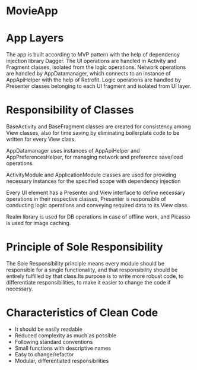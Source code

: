 # MovieApp

# App Layers
The app is built according to MVP pattern with the help of dependency injection library Dagger.
The UI operations are handled in Activity and Fragment classes, isolated from the logic operations.
Network operations are handled by AppDatamanager, which connects to an instance of AppApiHelper with the help of Retrofit.
Logic operations are handled by Presenter classes belonging to each UI fragment and isolated from UI layer.

# Responsibility of Classes
BaseActivity and BaseFragment classes are created for consistency among View classes, also for time saving by eliminating
boilerplate code to be written for every View class.

AppDatamanager uses instances of AppApiHelper and AppPreferencesHelper, for managing network and preference save/load operations.

ActivityModule and ApplicationModule classes are used for providing necessary instances for the specified scope with dependency injection

Every UI element has a Presenter and View interface to define necessary operations in their respective classes, Presenter is responsible of
conducting logic operations and conveying required data to its View class.

Realm library is used for DB operations in case of offline work, and Picasso is used for image caching.

# Principle of Sole Responsibility
The Sole Responsibility principle means every module should be responsible for a single functionality, and that responsibility should
be entirely fulfilled by that class.Its purpose is to write more robust code, to differentiate responsibilities, to make it easier
to change the code if necessary.

# Characteristics of Clean Code
- It should be easily readable
- Reduced complexity as much as possible
- Following standard conventions
- Small functions with descriptive names
- Easy to change/refactor
- Modular, differentiated responsibilities
